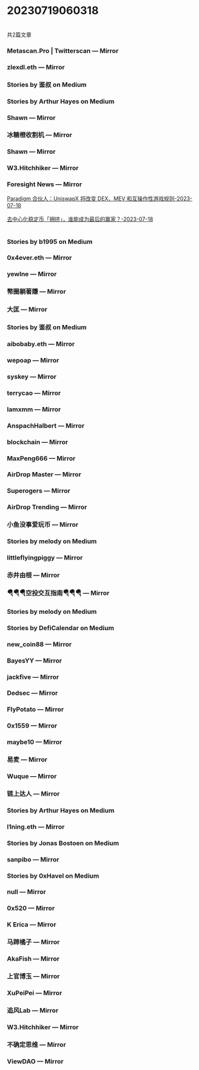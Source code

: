 <h1>20230719060318</h1><br/>共2篇文章


###  Metascan.Pro | Twitterscan — Mirror









###  zlexdl.eth — Mirror







###  Stories by 鉴叔 on Medium









###  Stories by Arthur Hayes on Medium







###  Shawn — Mirror









###  冰糖橙收割机 — Mirror











###  Shawn — Mirror









###  W3.Hitchhiker — Mirror







###  Foresight News — Mirror

<a target=_blank rel=nofollow href="https://mirror.xyz/foresightnews.eth/oisPT_yxAeX4qC524m9tjVpNX068oJCt608XefpEH34" >Paradigm 合伙人：UniswapX 将改变 DEX、MEV 和互操作性游戏规则-2023-07-18</a><br/><br/><a target=_blank rel=nofollow href="https://mirror.xyz/foresightnews.eth/T5UKVmfmeo4Gs_P2Hxjl90_ePX6UccjLGLcV0FAHbNI" >去中心化稳定币「拥挤」，谁能成为最后的赢家？-2023-07-18</a><br/><br/>







###  Stories by b1995 on Medium











###  0x4ever.eth — Mirror













###  yewlne — Mirror







###  幣圈躺著賺 — Mirror















###  大匡 — Mirror







###  Stories by 鉴叔 on Medium











###  aibobaby.eth — Mirror







###  wepoap — Mirror







###  syskey — Mirror















###  terrycao — Mirror















###  Iamxmm — Mirror











###  AnspachHalbert — Mirror

















###  blockchain — Mirror













###  MaxPeng666 — Mirror







###  AirDrop Master — Mirror













###  Superogers — Mirror















###  AirDrop Trending — Mirror







###  小鱼没事爱玩币 — Mirror







###  Stories by melody on Medium









###  littleflyingpiggy — Mirror







###  赤井由根 — Mirror















###  🪂🪂🪂空投交互指南🪂🪂🪂 — Mirror







###  Stories by melody on Medium







###  Stories by DefiCalendar on Medium











###  new_coin88 — Mirror













###  BayesYY — Mirror











###  jackfive — Mirror













###  Dedsec — Mirror







###  FlyPotato — Mirror















###  0x1559 — Mirror



















###  maybe10 — Mirror

















###  易麦 — Mirror











###  Wuque — Mirror







###  链上达人 — Mirror

















###  Stories by Arthur Hayes on Medium







###  l1ning.eth — Mirror







###  Stories by Jonas Bostoen on Medium









###  sanpibo — Mirror







###  Stories by 0xHavel on Medium













###  null — Mirror









###  0x520 — Mirror









###  K Erica — Mirror









###  马蹄橘子 — Mirror













###  AkaFish — Mirror











###  上官博玉 — Mirror









###  XuPeiPei — Mirror













###  追风Lab — Mirror











###  W3.Hitchhiker — Mirror











###  不确定思维 — Mirror









###  ViewDAO — Mirror







